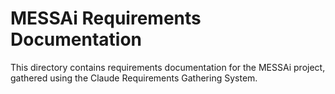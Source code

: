# MESSAi Requirements Documentation

This directory contains requirements documentation for the MESSAi project, gathered using the Claude Requirements Gathering System.

